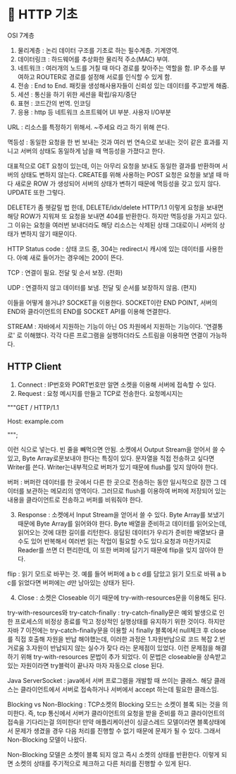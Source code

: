 # 🥑 HTTP 기초

OSI 7계층

1. 물리계층 : 논리 데이터 구조를 기초로 하는 필수계층. 기계영역.
2. 데이터링크 : 하드웨어를 추상화한 물리적 주소(MAC) 부여.
3. 네트워크 : 여러개의 노드를 거칠 때 마다 경로를 찾아주는 역할을 함. IP 주소를 부여하고 ROUTER로 경로를 설정해 서로를 인식할 수 있게 함.
4. 전송 : End to End. 패킷을   생성해사용자들이 신뢰성 있는 데이터를 주고받게 해줌.&#x20;
5. 세션 : 통신을 하기 위한 세션을 확립/유지/중단
6. 표현 : 코드간의 번역. 인코딩
7. 응용 : http 등 네트워크 소프트웨어 UI 부분. 사용자 I/O부분

URL : 리소스를 특정하기 위해서. \~주세요 라고 하기 위해 쓴다.

멱등성 : 동일한 요청을 한 번 보내는 것과 여러 번 연속으로 보내는 것이 같은 효과를 지니고 서버의 상태도 동일하게 남을 때 멱등성을 가졌다고 한다.&#x20;

대표적으로  GET 요청이 있는데, 이는 아무리 요청을 보내도 동일한 결과를 반환하며 서버의 상태도 변하지 않는다. CREATE를 위해 사용하는 POST 요청은 요청을 보낼 때 마다 새로운  ROW 가 생성되어 서버의 상태가 변하기 때문에 멱등성을 갖고 있지 않다. UPDATE 또한 그렇다.&#x20;

DELETE가 좀 헷갈릴 법 한데, DELETE/idx/delete HTTP/1.1 이렇게 요청을 보내면 해당 ROW가 지워져 또 요청을 보내면 404를 반환한다. 하지만 멱등성을 가지고 있다. 그 이유는 요청을 여러번 보내더라도 해당 리소스는 삭제된 상태 그대로이니 서버의 상태가 변하지 않기 때문이다.&#x20;

HTTP Status code : 상태 코드 중, 304는 redirect시 캐시에 있는 데이터를 사용한다. 아예 새로 들어가는 경우에는 200이 뜬다.

TCP : 연결이 필요. 전달 및 순서 보장. (전화)

UDP : 연결하지 않고 데이터를 보냄. 전달 및 순서를 보장하지 않음. (편지)

이들을 어떻게 쓸거냐? SOCKET을 이용한다. SOCKET이란 END POINT, 서버의 END와 클라이언트의 END를 SOCKET API를 이용해 연결한다.

STREAM : 자바에서 지원하는 기능이 아닌 OS 차원에서 지원하는 기능이다. '연결통로' 로 이해했다. 각각 다른 프로그램을 실행하더라도 스트림을 이용하면 연결이 가능하다.

## HTTP Client

1. Connect : IP번호와 PORT번호만 알면 소켓을 이용해 서버에 접속할 수 있다.&#x20;
2. Request : 요청 메시지를 만들고 TCP로 전송한다. 요청메시지는&#x20;

"""GET / HTTP/1.1

Host: example.com



""";&#x20;

이런 식으로 넣는다. 빈 줄을 빼먹으면 안됨. 소켓에서  Output Stream을 얻어서 쓸 수 있고, Byte Array로문보내야 한다는 특징이 있다.  문자열을  직접 전송하고 싶다면 Writer를 쓴다. Writer는내부적으로 버퍼가 있기 때문에 flush를 잊지 않아야 한다.

버퍼 : 버퍼란 데이터를 한 곳에서 다른 한 곳으로 전송하는 동안 일시적으로 잠깐 그 데이터를 보관하는 메모리의 영역이다. 그러므로 flush를 이용하여 버퍼에 저장되어 있는 내용을 클라이언트로 전송하고 버퍼를 비워줘야 한다.

3. Response : 소켓에서 Input Stream을 얻어서 쓸 수 있다. Byte Array를 보냈기 때문에 Byte Array를 읽어와야 한다.  Byte 배열을 준비하고 데이터를 읽어오는데, 읽어오는 것에 대한 길이를 리턴한다. 응답된 데이터가 우리가 준비한 배열보다 클 수도 있어 반복해서 여러번 읽는 작업이 필요할 수도 있다.요청과 마찬가지로 Reader를 쓰면 더 편리한데, 이 또한 버퍼에 담기기 때문에 flip을 잊지 않아야 한다.&#x20;

flip : 읽기 모드로 바꾸는 것. 예를 들어 버퍼에 a b c d를 담았고 읽기 모드로 바꿔 a b c를 읽었다면 버퍼에는  d만 남아있는 상태가 된다.&#x20;

4. Close : 소켓은 Closeable 이기 때문에 try-with-resources문을 이용해도 된다.

try-with-resources와 try-catch-finally : try-catch-finally문은 예외 발생으로 인한 프로세스의 비정상 종료를 막고 정상적인 실행상태를 유지하기 위한 것이다. 하지만 자바 7 이전에는 try-catch-finally문을 이용할 시 finally 블록에서 null체크 후 close를 직접 호출해 자원을 반납  해야했는데, 이러한 과정은 1.자원반납으로 코드 복잡 2.번거로움 3.자원이 반납되지 않는 실수가 잦다 라는 문제점이 있었다. 이런 문제점을 해결하기 위해 try-with-resources 문법이 추가 되었다. 이 문법은 closeable을 상속받고 있는 자원이라면 try블럭이 끝나자 마자 자동으로 close 된다.

Java ServerSocket : java에서 서버 프로그램을 개발할 때 쓰이는 클래스. 해당 클래스는 클라이언트에서 서버로 접속하거나 서버에서 accept 하는데 필요한 클래스임.&#x20;

Blocking vs Non-Blocking : TCP소켓의 Blocking 모드는 소켓이 블록 되는 것을 의미한다. 즉, tcp 통신에서 서버가 클라이언트의 요청을 받을 준비를 하고 클라이언트의 접속을 기다리는걸 의미한다! 만약 애플리케이션이 싱글스레드 모델이라면 블록상태에서 문제가 생겼을 경우 다음 처리를 진행할 수 없기 때문에 문제가 될 수 있다. 그래서 Non-Blocking 모델이 나왔다.

Non-Blocking 모델은 소켓이 블록 되지 않고 즉시 소켓의 상태를 반환한다. 이렇게 되면 소켓의 상태를 주기적으로 체크하고 다른 처리를 진행할 수 있게 된다.

